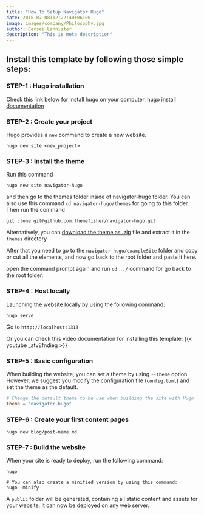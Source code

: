 ```yaml
---
title: "How To Setup Navigator Hugo"
date: 2018-07-08T12:22:40+06:00
image: images/company/Philosophy.jpg
author: Cersei Lannister
description: "This is meta description"
---
```


## Install this template by following those simple steps:

### STEP-1 : Hugo installation

Check this link below for install hugo on your computer.
[hugo install documentation](https://gohugo.io/getting-started/installing/)

### STEP-2 : Create your project

Hugo provides a `new` command to create a new website.

```
hugo new site <new_project>
```

### STEP-3 : Install the theme
Run this command
```
hugo new site navigator-hugo
```
and then go to the themes folder inside of navigator-hugo folder. You can also use this command ```cd navigator-hugo/themes``` for going to this folder.
Then run the command 
```
git clone git@github.com:themefisher/navigator-hugo.git
```

Alternatively, you can [download the theme as .zip](https://github.com/themefisher/navigator-hugo/archive/master.zip) file and extract it in the `themes` directory

After that you need to go to the `navigator-hugo/exampleSite` folder and copy or cut all the elements, and now go back to the root folder and paste it here.

open the command prompt again and run `cd ../` command for go back to the root folder.

### STEP-4 : Host locally

Launching the website locally by using the following command:

```
hugo serve
```

Go to `http://localhost:1313`

Or you can check this video documentation for installing this template:
{{< youtube _atvEfndieg >}}

### STEP-5 : Basic configuration

When building the website, you can set a theme by using `--theme` option. However, we suggest you modify the configuration file (`config.toml`) and set the theme as the default.

```toml
# Change the default theme to be use when building the site with Hugo
theme = "navigator-hugo"
```

### STEP-6 : Create your first content pages

```
hugo new blog/post-name.md
```

### STEP-7 : Build the website

When your site is ready to deploy, run the following command:

```
hugo

# You can also create a minified version by using this command:
hugo--minify

```

A `public` folder will be generated, containing all static content and assets for your website. It can now be deployed on any web server.